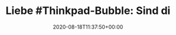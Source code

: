 ---
retweeted: false
source: <a href="https://about.twitter.com/products/tweetdeck" rel="nofollow">TweetDeck</a>
entities:
  hashtags:
  - text: Thinkpad
    indices:
    - '6'
    - '15'
  symbols: []
  user_mentions: []
  urls: []
display_text_range:
- '0'
- '153'
favorite_count: '0'
id_str: '1295686337631342592'
truncated: false
retweet_count: '0'
id: '1295686337631342592'
created_at: Tue Aug 18 11:37:50 +0000 2020
favorited: false
full_text: 'Liebe #Thinkpad-Bubble: Sind die aktuellen AMD Modelle auch noch mit den
  bestehenden Docking-Stationen kompatibel oder war da Thunderbolt-Magie am Werke?'
lang: de
tags:
- Thinkpad
- pesos:twitter
date: '2020-08-18T11:37:50+00:00'
src: https://twitter.com/bascht/status/1295686337631342592
original_url: https://twitter.com/bascht/status/1295686337631342592
type: twitter_tweet
text: 'Liebe #Thinkpad-Bubble: Sind die aktuellen AMD Modelle auch noch mit den bestehenden
  Docking-Stationen kompatibel oder war da Thunderbolt-Magie am Werke?'
title: 'Liebe #Thinkpad-Bubble: Sind di'

---